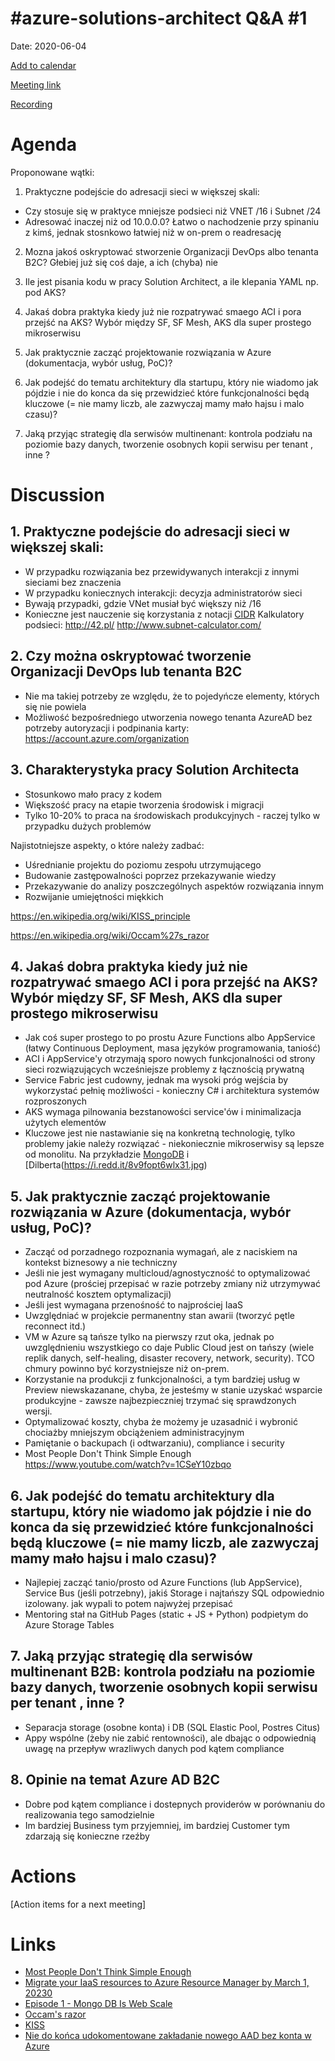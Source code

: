 # #azure-solutions-architect Q&A #1

Date: 2020-06-04

[Add to calendar](https://evt.mx/Rm12eTAB)

[Meeting link](https://teams.microsoft.com/l/meetup-join/19%3ameeting_ZWYyNTg3N2UtZjA4NC00ZTQ1LTljMzQtODhmZTA0MTI0YzUz%40thread.v2/0?context=%7b%22Tid%22%3a%22cc58971a-0481-4ec0-bf8d-bb2e265db003%22%2c%22Oid%22%3a%22f907c950-2a9a-4012-b163-af67be63b5d6%22%7d)

[Recording](https://youtu.be/PwWhQFa8Ekg)

# Agenda

Proponowane wątki:
1. Praktyczne podejście do adresacji sieci w większej skali:
- Czy stosuje się w praktyce mniejsze podsieci niż VNET /16 i Subnet /24 
- Adresować inaczej niż od 10.0.0.0? Łatwo o nachodzenie przy spinaniu z kimś, jednak stosnkowo łatwiej niż w on-prem o readresację

2. Mozna jakoś oskryptować stworzenie Organizacji DevOps albo tenanta B2C? Głebiej już się coś daje, a ich (chyba) nie

3. Ile jest pisania kodu w pracy Solution Architect, a ile klepania YAML np. pod AKS?


4. Jakaś dobra praktyka kiedy już nie rozpatrywać smaego ACI i pora przejść na AKS?
   Wybór między SF, SF Mesh, AKS dla super prostego mikroserwisu


5. Jak praktycznie zacząć projektowanie rozwiązania w Azure (dokumentacja, wybór usług, PoC)?

6. Jak podejść do tematu architektury dla startupu, który nie wiadomo jak pójdzie i nie do konca da się przewidzieć które funkcjonalności będą kluczowe (= nie mamy liczb, ale zazwyczaj mamy mało hajsu i malo czasu)?

7. Jaką przyjąc strategię dla serwisów multinenant: kontrola podziału na poziomie bazy danych, tworzenie osobnych kopii serwisu per tenant , inne ?

# Discussion

## 1. Praktyczne podejście do adresacji sieci w większej skali:
- W przypadku rozwiązania bez przewidywanych interakcji z innymi sieciami bez znaczenia
- W przypadku koniecznych interakcji: decyzja administratorów sieci
- Bywają przypadki, gdzie VNet musiał być większy niż /16
- Konieczne jest nauczenie się korzystania z notacji [CIDR](https://pl.wikipedia.org/wiki/Classless_Inter-Domain_Routing)
Kalkulatory podsieci:
http://42.pl/
http://www.subnet-calculator.com/

## 2. Czy można oskryptować tworzenie Organizacji DevOps lub tenanta B2C
- Nie ma takiej potrzeby ze względu, że to pojedyńcze elementy, których się nie powiela
- Możliwość bezpośredniego utworzenia nowego tenanta AzureAD bez potrzeby autoryzacji i podpinania karty: https://account.azure.com/organization

## 3. Charakterystyka pracy Solution Architecta
- Stosunkowo mało pracy z kodem
- Większość pracy na etapie tworzenia środowisk i migracji
- Tylko 10-20% to praca na środowiskach produkcyjnych - raczej tylko w przypadku dużych problemów

Najistotniejsze aspekty, o które należy zadbać:
- Uśrednianie projektu do poziomu zespołu utrzymującego
- Budowanie zastępowalności poprzez przekazywanie wiedzy
- Przekazywanie do analizy poszczególnych aspektów rozwiązania innym
- Rozwijanie umiejętności miękkich

https://en.wikipedia.org/wiki/KISS_principle

https://en.wikipedia.org/wiki/Occam%27s_razor



## 4. Jakaś dobra praktyka kiedy już nie rozpatrywać smaego ACI i pora przejść na AKS? Wybór między SF, SF Mesh, AKS dla super prostego mikroserwisu
- Jak coś super prostego to po prostu Azure Functions albo AppService (łatwy Continuous Deployment, masa języków programowania, taniość)
- ACI i AppService'y otrzymają sporo nowych funkcjonalności od strony sieci rozwiązujących wcześniejsze problemy z łącznością prywatną
- Service Fabric jest cudowny, jednak ma wysoki próg wejścia by wykorzystać pełnię możliwości - konieczny C# i architektura systemów rozproszonych
- AKS wymaga pilnowania bezstanowości service'ów i minimalizacja użytych elementów
- Kluczowe jest nie nastawianie się na konkretną technologię, tylko problemy jakie należy rozwiązać - niekoniecznie mikroserwisy są lepsze od monolitu. Na przykładzie [MongoDB](https://www.youtube.com/watch?v=b2F-DItXtZs) i [Dilberta\(https://i.redd.it/8v9fopt6wlx31.jpg)



## 5. Jak praktycznie zacząć projektowanie rozwiązania w Azure (dokumentacja, wybór usług, PoC)?
- Zacząć od porzadnego rozpoznania wymagań, ale z naciskiem na kontekst biznesowy a nie techniczny
- Jeśli nie jest wymagany multicloud/agnostyczność to optymalizować pod Azure (prościej przepisać w razie potrzeby zmiany niż utrzymywać neutralność kosztem optymalizacji)
- Jeśli jest wymagana przenośność to najprościej IaaS
- Uwzględniać w projekcie permanentny stan awarii (tworzyć pętle reconnect itd.)
- VM w Azure są tańsze tylko na pierwszy rzut oka, jednak po uwzględnieniu wszystkiego co daje Public Cloud jest on tańszy (wiele replik danych, self-healing, disaster recovery, network, security). TCO chmury powinno być korzystniejsze niż on-prem.
- Korzystanie na produkcji z funkcjonalności, a tym bardziej usług w Preview niewskazanane, chyba, że jesteśmy w stanie uzyskać wsparcie produkcyjne - zawsze najbezpieczniej trzymać się sprawdzonych wersji. 
- Optymalizować koszty, chyba że możemy je uzasadnić i wybronić chociażby mniejszym obciążeniem administracyjnym
- Pamiętanie o backupach (i odtwarzaniu), compliance i security
- Most People Don't Think Simple Enough https://www.youtube.com/watch?v=1CSeY10zbqo


## 6. Jak podejść do tematu architektury dla startupu, który nie wiadomo jak pójdzie i nie do konca da się przewidzieć które funkcjonalności będą kluczowe (= nie mamy liczb, ale zazwyczaj mamy mało hajsu i malo czasu)?
- Najlepiej zacząć tanio/prosto od Azure Functions (lub AppService), Service Bus (jeśli potrzebny), jakiś Storage i najtańszy SQL odpowiednio izolowany. jak wypali to potem najwyżej przepisać
- Mentoring stał na GitHub Pages (static + JS + Python) podpietym do Azure Storage Tables 


## 7. Jaką przyjąc strategię dla serwisów multinenant B2B: kontrola podziału na poziomie bazy danych, tworzenie osobnych kopii serwisu per tenant , inne ?
- Separacja storage (osobne konta) i DB (SQL Elastic Pool, Postres Citus)
- Appy wspólne (żeby nie zabić rentowności), ale dbając o odpowiednią uwagę na przepływ wrazliwych danych pod kątem compliance 

## 8. Opinie na temat Azure AD B2C
- Dobre pod kątem compliance i dostepnych providerów w porównaniu do realizowania tego samodzielnie
- Im bardziej Business tym przyjemniej, im bardziej Customer tym zdarzają się konieczne rzeźby

# Actions

[Action items for a next meeting]

# Links

- [Most People Don't Think Simple Enough](https://www.youtube.com/watch?v=1CSeY10zbqo)
- [Migrate your IaaS resources to Azure Resource Manager by March 1, 20230](https://docs.microsoft.com/en-us/azure/virtual-machines/classic-vm-deprecation)
- [Episode 1 - Mongo DB Is Web Scale](https://www.youtube.com/watch?v=b2F-DItXtZs&feature=youtu.be)
- [Occam's razor](https://en.wikipedia.org/wiki/Occam%27s_razor)
- [KISS](https://en.wikipedia.org/wiki/KISS_principle)
- [Nie do końca udokomentowane zakładanie nowego AAD bez konta w Azure](https://account.azure.com/organization)
